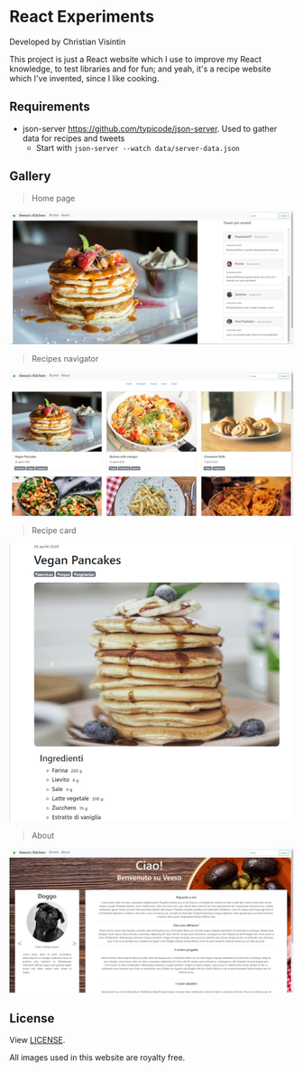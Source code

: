# React Experiments

Developed by Christian Visintin

This project is just a React website which I use to improve my React knowledge, to test libraries and for fun; and yeah, it's a recipe website which I've invented, since I like cooking.

## Requirements

- json-server <https://github.com/typicode/json-server>. Used to gather data for recipes and tweets
  - Start with `json-server --watch data/server-data.json`

## Gallery

> Home page

![Home](img/screen1.jpg)

> Recipes navigator

![Recipes](img/screen2.jpg)

> Recipe card

![Recipe](img/screen3.jpg)

> About

![About](img/screen4.jpg)

## License

View [LICENSE](LICENSE).

All images used in this website are royalty free.
